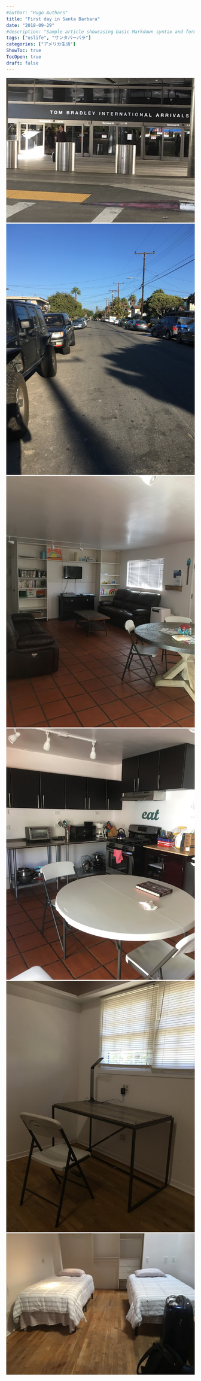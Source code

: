 ```yaml
---
#author: "Hugo Authors"
title: "First day in Santa Barbara"
date: "2018-09-29"
#description: "Sample article showcasing basic Markdown syntax and formatting for HTML elements."
tags: ["uslife", "サンタバーバラ"]
categories: ["アメリカ生活"]
ShowToc: true
TocOpen: true
draft: false
---
```


![](images/2022-02-10-22-02-45.png#center)
![](images/2022-02-10-22-03-08.png#center)
![](images/2022-02-10-22-04-11.png#center)
![](images/2022-02-10-22-04-24.png#center)
![](images/2022-02-10-22-03-21.png#center)
![](images/2022-02-10-22-02-03.png#center)